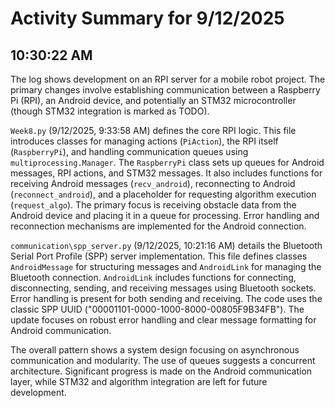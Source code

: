 # Activity Summary for 9/12/2025

## 10:30:22 AM
The log shows development on an RPI server for a mobile robot project.  The primary changes involve establishing communication between a Raspberry Pi (RPI), an Android device, and potentially an STM32 microcontroller (though STM32 integration is marked as TODO).

`Week8.py` (9/12/2025, 9:33:58 AM) defines the core RPI logic.  This file introduces classes for managing actions (`PiAction`), the RPI itself (`RaspberryPi`), and handling communication queues using `multiprocessing.Manager`.  The `RaspberryPi` class sets up queues for Android messages, RPI actions, and STM32 messages. It also includes functions for receiving Android messages (`recv_android`), reconnecting to Android (`reconnect_android`), and a placeholder for requesting algorithm execution (`request_algo`).  The primary focus is receiving obstacle data from the Android device and placing it in a queue for processing.  Error handling and reconnection mechanisms are implemented for the Android connection.


`communication\spp_server.py` (9/12/2025, 10:21:16 AM) details the Bluetooth Serial Port Profile (SPP) server implementation.  This file defines classes `AndroidMessage` for structuring messages and `AndroidLink` for managing the Bluetooth connection.  `AndroidLink` includes functions for connecting, disconnecting, sending, and receiving messages using Bluetooth sockets. Error handling is present for both sending and receiving. The code uses the classic SPP UUID ("00001101-0000-1000-8000-00805F9B34FB").  The update focuses on robust error handling and clear message formatting for Android communication.

The overall pattern shows a system design focusing on asynchronous communication and modularity. The use of queues suggests a concurrent architecture. Significant progress is made on the Android communication layer, while STM32 and algorithm integration are left for future development.
